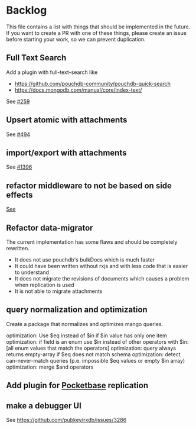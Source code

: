 # Backlog

This file contains a list with things that should be implemented in the future. If you want to create a PR with one of these things, please create an issue before starting your work, so we can prevent duplication.


## Full Text Search

Add a plugin with full-text-search like
- https://github.com/pouchdb-community/pouchdb-quick-search
- https://docs.mongodb.com/manual/core/index-text/

See [#259](https://github.com/pubkey/rxdb/issues/259)



## Upsert atomic with attachments

See [#494](https://github.com/pubkey/rxdb/issues/494)


## import/export with attachments

See [#1396](https://github.com/pubkey/rxdb/pull/1396#issuecomment-523014106)

## refactor middleware to not be based on side effects

[See](https://github.com/pubkey/rxdb/issues/3426)

## Refactor data-migrator

The current implementation has some flaws and should be completely rewritten.

* It does not use pouchdb's bulkDocs which is much faster
* It could have been written without rxjs and with less code that is easier to understand
* It does not migrate the revisions of documents which causes a problem when replication is used
* It is not able to migrate attachments


## query normalization and optimization

Create a package that normalizes and optimizes mango queries.

optimization: Use $eq instead of $in if $in value has only one item
optimization: if field is an enum use $in instead of other operators with $in: [all enum values that match the operators]
optimization: query always returns empty-array if $eq does not match schema
optimization: detect can-never-match queries (p.e. impossible $eq values or empty $in array)
optimization: merge $and operators

## Add plugin for [Pocketbase](https://pocketbase.io/) replication


## make a debugger UI

See https://github.com/pubkey/rxdb/issues/3286
